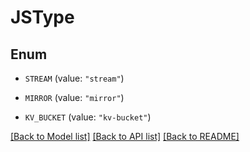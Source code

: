 # JSType

## Enum


* `STREAM` (value: `"stream"`)

* `MIRROR` (value: `"mirror"`)

* `KV_BUCKET` (value: `"kv-bucket"`)


[[Back to Model list]](../README.md#documentation-for-models) [[Back to API list]](../README.md#documentation-for-api-endpoints) [[Back to README]](../README.md)


